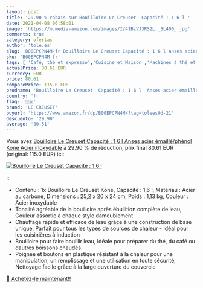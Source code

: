 ```yaml
---
layout: post
title: '29.90 % rabais sur Bouilloire Le Creuset  Capacité : 1 6 l '
date: 2021-04-08 06:58:01
image: 'https://m.media-amazon.com/images/I/41BzVJ3RS2L._SL400_.jpg'
comments: true
category: ofertas
author: 'tole.es'
slug: 'B00EPCPN4M-fr Bouilloire Le Creuset Capacité : 1 6 l Anses acier...'
sku: 'B00EPCPN4M-fr'
tags: [ 'Café, thé et expresso','Cuisine et Maison','Machines à thé et à thé glacé','Théières pour cuisinière','le creuset', ]
actualPrice: 80.61 EUR
currency: EUR
price: 80.61
comparePrice: 115.0 EUR
prodname: 'Bouilloire Le Creuset  Capacité : 1 6 l  Anses acier émaillé/phénol  Kone  Acier inoxydable'
country: 'fr'
flag: '🇫🇷'
brand: 'LE CREUSET'
buyurl: 'https://www.amazon.fr/dp/B00EPCPN4M/?tag=tolees0d-21'
descuento: '29.90'
average: '80.51'
---
```


Vous avez [Bouilloire Le Creuset  Capacité : 1 6 l  Anses acier émaillé/phénol  Kone  Acier inoxydable](https://www.amazon.fr/dp/B00EPCPN4M/?tag=tolees0d-21)  à  29.90 % de réduction, prix final  80.61 EUR (original: 115.0 EUR) ici:

[![Bouilloire Le Creuset  Capacité : 1 6 l ](https://m.media-amazon.com/images/I/41BzVJ3RS2L._SL400_.jpg)](https://www.amazon.fr/dp/B00EPCPN4M/?tag=tolees0d-21)

ℹ️:

- Contenu : 1x Bouilloire Le Creuset Kone, Capacité : 1,6 l, Matériau : Acier au carbone, Dimensions : 25,2 x 20 x 24 cm, Poids : 1,13 kg, Couleur : Acier inoxydable
- Tonalité agréable de la bouilloire après ébullition complète de leau, Couleur assortie à chaque style dameublement
- Chauffage rapide et efficace de leau grâce à une construction de base unique, Parfait pour tous les types de sources de chaleur - Idéal pour les cuisinières à induction
- Bouilloire pour faire bouillir leau, Idéale pour préparer du thé, du café ou dautres boissons chaudes
- Poignée et boutons en plastique résistant à la chaleur pour une manipulation, un remplissage et une utilisation en toute sécurité, Nettoyage facile grâce à la large ouverture du couvercle

[🛒 Achetez-le maintenant!!](https://www.amazon.fr/dp/B00EPCPN4M/?tag=tolees0d-21)
